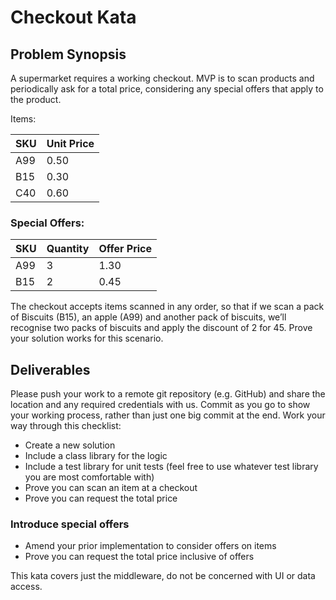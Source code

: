 # Checkout Kata

## Problem Synopsis

A supermarket requires a working checkout. MVP is to scan products and periodically ask for a total price, considering any special offers that apply to the product.

Items:

| SKU  |  Unit Price  |
| :-- | -- |
| A99 | 0.50 |
| B15 | 0.30 |
| C40 | 0.60|



### Special Offers:

| SKU | Quantity | Offer Price |
| :-- | -- | -- |
| A99 | 3 | 1.30|
| B15 | 2 | 0.45 |

The checkout accepts items scanned in any order, so that if we scan a pack of Biscuits (B15), an apple (A99) and another pack of biscuits, we’ll recognise two packs of biscuits and apply the discount of 2 for 45. Prove your solution works for this scenario.


## Deliverables
Please push your work to a remote git repository (e.g. GitHub) and share the location and any required credentials with us. Commit as you go to show your working process, rather than just one big commit at the end.
Work your way through this checklist:

* Create a new solution
* Include a class library for the logic
* Include a test library for unit tests (feel free to use whatever test library you are most comfortable with)
* Prove you can scan an item at a checkout
* Prove you can request the total price

### Introduce special offers
* Amend your prior implementation to consider offers on items
*  Prove you can request the total price inclusive of offers

This kata covers just the middleware, do not be concerned with UI or data access.